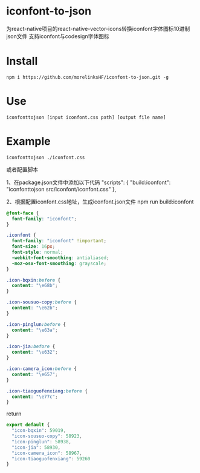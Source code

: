 # iconfont-to-json
为react-native项目的react-native-vector-icons转换iconfont字体图标10进制json文件
支持iconfont与codesign字体图标

# Install

```
npm i https://github.com/morelinksHF/iconfont-to-json.git -g
```

# Use

```
iconfonttojson [input iconfont.css path] [output file name]

```

# Example

```
iconfonttojson ./iconfont.css
```
或者配置脚本

1、在package.json文件中添加以下代码
"scripts": {
    "build:iconfont": "iconfonttojson src/iconfont/iconfont.css"
},

2、根据配置iconfont.css地址，生成iconfont.json文件
npm run build:iconfont


```css
@font-face {
  font-family: "iconfont";
}

.iconfont {
  font-family: "iconfont" !important;
  font-size: 16px;
  font-style: normal;
  -webkit-font-smoothing: antialiased;
  -moz-osx-font-smoothing: grayscale;
}

.icon-bqxin:before {
  content: "\e68b";
}

.icon-sousuo-copy:before {
  content: "\e62b";
}

.icon-pinglun:before {
  content: "\e63a";
}

.icon-jia:before {
  content: "\e632";
}

.icon-camera_icon:before {
  content: "\e657";
}

.icon-tiaoguofenxiang:before {
  content: "\e77c";
}


```
return
```js
export default {
  "icon-bqxin": 59019,
  "icon-sousuo-copy": 58923,
  "icon-pinglun": 58938,
  "icon-jia": 58930,
  "icon-camera_icon": 58967,
  "icon-tiaoguofenxiang": 59260
}
```
